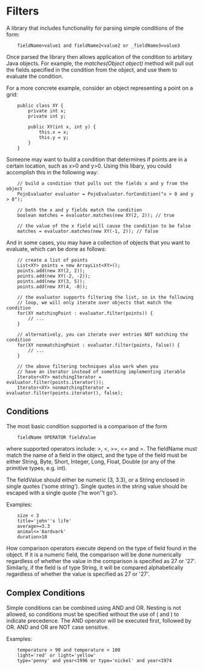 Filters
=========
A library that includes functionality for parsing simple conditions of the form: 

        fieldName>value1 and fieldName2<value2 or _fieldName3=value3
    
Once parsed the library then allows application of the condition to arbitary Java objects.  For example, the _matches(Object object)_ method will pull out the fields specified in the condition from the object, and use them to evaluate the condition.

For a more concrete example, consider an object representing a point on a grid:

        public class XY {
        	private int x;
    		private int y;
    		
    		public XY(int x, int y) {
    			this.x = x;
    			this.y = y;
    		}
        }
    
Someone may want to build a condition that determines if points are in a certain location, such as x>0 and y>0.  Using this libary, you could accomplish this in the following way:

    	// build a condition that pulls out the fields x and y from the object
		PojoEvaluator evaluator = PojoEvaluator.forCondition("x > 0 and y > 0");
		
		// both the x and y fields match the condition
		boolean matches = evaluator.matches(new XY(2, 2)); // true
		
		// the value of the x field will cause the condition to be false
		matches = evaluator.matches(new XY(-1, 2)); // false

And in some cases, you may have a collection of objects that you want to evaluate, which can be done as follows:

    	// create a list of points
		List<XY> points = new ArrayList<XY>();
		points.add(new XY(2, 2));
		points.add(new XY(-2, -2));
		points.add(new XY(3, 5));
		points.add(new XY(4, -8));
		
		// the evaluator supports filtering the list, so in the following
		// loop, we will only iterate over objects that match the condition
		for(XY matchingPoint : evaluator.filter(points)) {
		    // ...
		}
		
		// alternatively, you can iterate over entries NOT matching the condition
		for(XY nonmatchingPoint : evaluator.filter(points, false)) {
			// ...
		}
		
		// the above filtering techniques also work when you 
        // have an iterator instead of something implementing iterable
		Iterator<XY> matchingIterator = evaluator.filter(points.iterator());
		Iterator<XY> nonmatchingIterator = evaluator.filter(points.iterator(), false);


Conditions
----

The most basic condition supported is a comparison of the form

        fieldName OPERATOR fieldValue

where supported operators include: >, <, >=, <= and =.  The fieldName must match the name of a field in the object, and the type of the field must be either String, Byte, Short, Integer, Long, Float, Double (or any of the primitive types, e.g. int).

The fieldValue should either be numeric (3, 3.3), or a String enclosed in single quotes ('some string').  Single quotes in the string value should be escaped with a single quote ('he won''t go').  

Examples:

        size < 3
        title='john''s life'
        average>=3.3
        animal<='Aardvark'
        duration>10

How comparison operators execute depend on the type of field found in the object.  If it is a numeric field, the comparison will be done numerically regardless of whether the value in the comparison is specified as 27 or '27'.  Similarly, if the field is of type String, it will be compared alphabetically regardless of whether the value is specified as 27 or '27'.

Complex Conditions
----

Simple conditions can be combined using AND and OR.  Nesting is not allowed, so conditions must be specified without the use of ( and ) to indicate precedence.  The AND operator will be executed first, followed by OR.  AND and OR are NOT case sensitive.

Examples:

        temperature > 90 and temperature < 100
        light='red' or light='yellow'
        type='penny' and year<1996 or type='nickel' and year<1974
